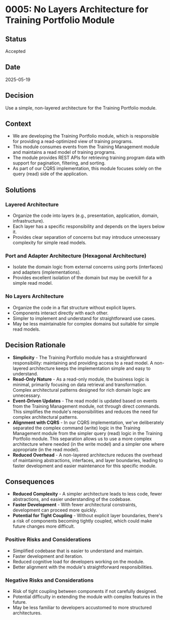 # 0005: No Layers Architecture for Training Portfolio Module

## Status

Accepted

## Date

2025-05-19

## Decision

Use a simple, non-layered architecture for the Training Portfolio module.

## Context

* We are developing the Training Portfolio module, which is responsible for providing a read-optimized view of training programs.
* This module consumes events from the Training Management module and maintains a read model of training programs.
* The module provides REST APIs for retrieving training program data with support for pagination, filtering, and sorting.
* As part of our CQRS implementation, this module focuses solely on the query (read) side of the application.

## Solutions

### Layered Architecture

* Organize the code into layers (e.g., presentation, application, domain, infrastructure).
* Each layer has a specific responsibility and depends on the layers below it.
* Provides clear separation of concerns but may introduce unnecessary complexity for simple read models.

### Port and Adapter Architecture (Hexagonal Architecture)

* Isolate the domain logic from external concerns using ports (interfaces) and adapters (implementations).
* Provides excellent isolation of the domain but may be overkill for a simple read model.

### No Layers Architecture

* Organize the code in a flat structure without explicit layers.
* Components interact directly with each other.
* Simpler to implement and understand for straightforward use cases.
* May be less maintainable for complex domains but suitable for simple read models.

## Decision Rationale

* **Simplicity** - The Training Portfolio module has a straightforward responsibility: maintaining and providing access to a read model. A non-layered architecture keeps the implementation simple and easy to understand.
* **Read-Only Nature** - As a read-only module, the business logic is minimal, primarily focusing on data retrieval and transformation. Complex architectural patterns designed for rich domain logic are unnecessary.
* **Event-Driven Updates** - The read model is updated based on events from the Training Management module, not through direct commands. This simplifies the module's responsibilities and reduces the need for complex architectural patterns.
* **Alignment with CQRS** - In our CQRS implementation, we've deliberately separated the complex command (write) logic in the Training Management module from the simpler query (read) logic in the Training Portfolio module. This separation allows us to use a more complex architecture where needed (in the write model) and a simpler one where appropriate (in the read model).
* **Reduced Overhead** - A non-layered architecture reduces the overhead of maintaining abstractions, interfaces, and layer boundaries, leading to faster development and easier maintenance for this specific module.

## Consequences

* **Reduced Complexity** - A simpler architecture leads to less code, fewer abstractions, and easier understanding of the codebase.
* **Faster Development** - With fewer architectural constraints, development can proceed more quickly.
* **Potential for Tight Coupling** - Without explicit layer boundaries, there's a risk of components becoming tightly coupled, which could make future changes more difficult.

### Positive Risks and Considerations

* Simplified codebase that is easier to understand and maintain.
* Faster development and iteration.
* Reduced cognitive load for developers working on the module.
* Better alignment with the module's straightforward responsibilities.

### Negative Risks and Considerations

* Risk of tight coupling between components if not carefully designed.
* Potential difficulty in extending the module with complex features in the future.
* May be less familiar to developers accustomed to more structured architectures.